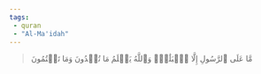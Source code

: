 ```yaml
---
tags: 
 - quran 
 - "Al-Ma'idah"
---
```


> مَّا عَلَى ٱلرَّسُولِ إِلَّا ٱلۡبَلَٰغُۗ وَٱللَّهُ يَعۡلَمُ مَا تُبۡدُونَ وَمَا تَكۡتُمُونَ
